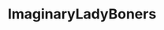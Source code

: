 ---
title: ImaginaryLadyBoners
crosslinks:
- ImaginaryMonsterBoys
- IsLoneEchoAlive
- imaginarypets
---